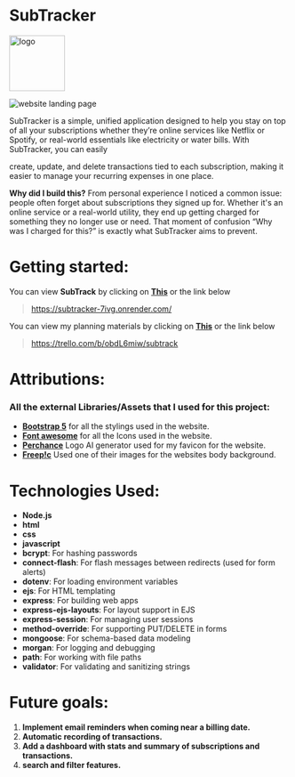 # SubTracker 

<img src="https://i.imgur.com/FTy1IBh.png" alt="logo" width="100" height="100">

![website landing page](https://i.imgur.com/QVE0ZJB.png)

SubTracker is a simple, unified application designed to help you stay on top of all your subscriptions whether they’re online services like Netflix or Spotify, or real-world essentials like electricity or water bills. With SubTracker, you can easily 

create, update, and delete transactions tied to each subscription, making it easier to manage your recurring expenses in one place.

**Why did I build this?**
From personal experience I noticed a common issue: people often forget about subscriptions they signed up for. Whether it's an online service or a real-world utility, they end up getting charged for something they no longer use or need. That moment of confusion “Why was I charged for this?” is exactly what SubTracker aims to prevent. 

# Getting started:
 You can view **SubTrack** by clicking on [**This**](https://subtracker-7ivg.onrender.com/) or the link below 

>https://subtracker-7ivg.onrender.com/

You can view my planning materials by clicking on [**This**](https://trello.com/b/obdL6miw/subtrack) or the link below

>https://trello.com/b/obdL6miw/subtrack

# Attributions:
### All the external Libraries/Assets that I used for this project:
* [**Bootstrap 5**](https://getbootstrap.com) for all the stylings used in the website.
* [**Font awesome**](https://fontawesome.com) for all the Icons used in the website.
* [**Perchance**](https://perchance.org/ai-icon-generator) Logo AI generator used for my favicon for the website.
* [**Freep!c**](https://www.freepik.com/vectors) Used one of their images for the websites body background. 

# Technologies Used:
* **Node.js** 
* **html**
* **css**
* **javascript**
* **bcrypt**: For hashing passwords  
* **connect-flash**: For flash messages between redirects (used for form alerts)  
* **dotenv**: For loading environment variables  
* **ejs**: For HTML templating  
* **express**: For building web apps  
* **express-ejs-layouts**: For layout support in EJS  
* **express-session**: For managing user sessions  
* **method-override**: For supporting PUT/DELETE in forms  
* **mongoose**: For schema-based data modeling  
* **morgan**: For logging and debugging  
* **path**: For working with file paths  
* **validator**: For validating and sanitizing strings  

# Future goals:
1. **Implement email reminders when coming near a billing date.** 
2. **Automatic recording of transactions.**
3. **Add a dashboard with stats and summary of subscriptions and transactions.**
4. **search and filter features.** 
